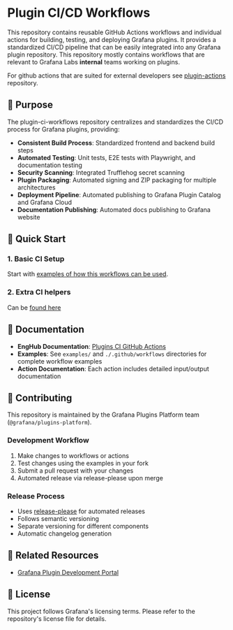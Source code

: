 # Plugin CI/CD Workflows

This repository contains reusable GitHub Actions workflows and individual actions for building, testing, and deploying Grafana plugins. It provides a standardized CI/CD pipeline that can be easily integrated into any Grafana plugin repository. This repository mostly contains workflows that are relevant to Grafana Labs **internal** teams working on plugins.

For github actions that are suited for external developers see [plugin-actions](https://github.com/grafana/plugin-actions) repository.

## 🎯 Purpose

The plugin-ci-workflows repository centralizes and standardizes the CI/CD process for Grafana plugins, providing:

- **Consistent Build Process**: Standardized frontend and backend build steps
- **Automated Testing**: Unit tests, E2E tests with Playwright, and documentation testing
- **Security Scanning**: Integrated Trufflehog secret scanning
- **Plugin Packaging**: Automated signing and ZIP packaging for multiple architectures
- **Deployment Pipeline**: Automated publishing to Grafana Plugin Catalog and Grafana Cloud
- **Documentation Publishing**: Automated docs publishing to Grafana website


## 🚀 Quick Start

### 1. Basic CI Setup
Start with [examples of how this workflows can be used](https://github.com/grafana/plugin-ci-workflows/tree/main/examples/base).


### 2. Extra CI helpers
Can be [found here](https://github.com/grafana/plugin-ci-workflows/tree/main/examples/extra)

## 📖 Documentation

- **EngHub Documentation**: [Plugins CI GitHub Actions](https://enghub.grafana-ops.net/docs/default/component/grafana-plugins-platform/plugins-ci-github-actions/010-plugins-ci-github-actions)
- **Examples**: See `examples/` and `./.github/workflows` directories for complete workflow examples
- **Action Documentation**: Each action includes detailed input/output documentation

## 🤝 Contributing

This repository is maintained by the Grafana Plugins Platform team (`@grafana/plugins-platform`).

### Development Workflow

1. Make changes to workflows or actions
2. Test changes using the examples in your fork
3. Submit a pull request with your changes
4. Automated release via release-please upon merge

### Release Process

- Uses [release-please](https://github.com/googleapis/release-please) for automated releases
- Follows semantic versioning
- Separate versioning for different components
- Automatic changelog generation


## 🔗 Related Resources

- [Grafana Plugin Development Portal](https://grafana.com/developers/plugin-tools)

## 📄 License

This project follows Grafana's licensing terms. Please refer to the repository's license file for details.
